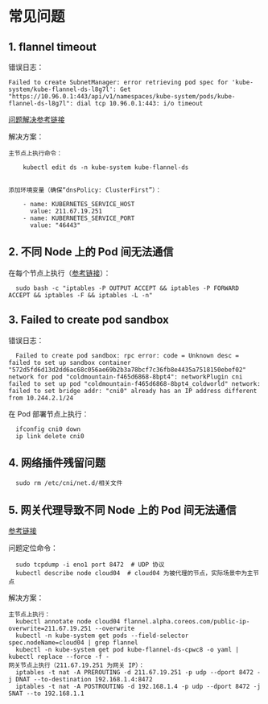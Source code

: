 # 常见问题

## 1. flannel timeout

错误日志：
```
Failed to create SubnetManager: error retrieving pod spec for 'kube-system/kube-flannel-ds-l8g7l': Get "https://10.96.0.1:443/api/v1/namespaces/kube-system/pods/kube-flannel-ds-l8g7l": dial tcp 10.96.0.1:443: i/o timeout
```

[问题解决参考链接](https://blog.fanfengqiang.com/2019/07/27/kubernetes%E7%8E%AF%E5%A2%83%E4%B8%ADflannel%E7%BD%91%E7%BB%9C%E6%8F%92%E4%BB%B6%E7%9A%84DNS%E4%B8%8Ehosts%E6%96%87%E4%BB%B6%E7%9A%84%E4%BC%98%E5%85%88%E7%BA%A7%E9%97%AE%E9%A2%98/)

解决方案：
```
主节点上执行命令：

    kubectl edit ds -n kube-system kube-flannel-ds
    

添加环境变量（确保“dnsPolicy: ClusterFirst”）：

    - name: KUBERNETES_SERVICE_HOST
      value: 211.67.19.251
    - name: KUBERNETES_SERVICE_PORT
      value: "46443"
```

## 2. 不同 Node 上的 Pod 间无法通信

在每个节点上执行（[参考链接](https://my.oschina.net/u/4275236/blog/3354231)）：
```
  sudo bash -c "iptables -P OUTPUT ACCEPT && iptables -P FORWARD ACCEPT && iptables -F && iptables -L -n"
```

## 3. Failed to create pod sandbox
错误日志：
```
  Failed to create pod sandbox: rpc error: code = Unknown desc = failed to set up sandbox container "572d5fd6d13d2dd6ac68c056ae69b2b3a78bcf7c36fb8e4435a7518150ebef02" network for pod "coldmountain-f465d6868-8bpt4": networkPlugin cni failed to set up pod "coldmountain-f465d6868-8bpt4_coldworld" network: failed to set bridge addr: "cni0" already has an IP address different from 10.244.2.1/24
```
在 Pod 部署节点上执行：
```
  ifconfig cni0 down 
  ip link delete cni0
```

## 4. 网络插件残留问题

```
  sudo rm /etc/cni/net.d/相关文件
```

## 5. 网关代理导致不同 Node 上的 Pod 间无法通信

[参考链接](https://cloud.tencent.com/developer/article/1819134)

问题定位命令：
```
  sudo tcpdump -i eno1 port 8472  # UDP 协议
  kubectl describe node cloud04  # cloud04 为被代理的节点，实际场景中为主节点
```

解决方案：
```
主节点上执行：
  kubectl annotate node cloud04 flannel.alpha.coreos.com/public-ip-overwrite=211.67.19.251 --overwrite
  kubectl -n kube-system get pods --field-selector spec.nodeName=cloud04 | grep flannel
  kubectl -n kube-system get pod kube-flannel-ds-cpwc8 -o yaml | kubectl replace --force -f -
网关节点上执行（211.67.19.251 为网关 IP）：
  iptables -t nat -A PREROUTING -d 211.67.19.251 -p udp --dport 8472 -j DNAT --to-destination 192.168.1.4:8472
  iptables -t nat -A POSTROUTING -d 192.168.1.4 -p udp --dport 8472 -j SNAT --to 192.168.1.1
```